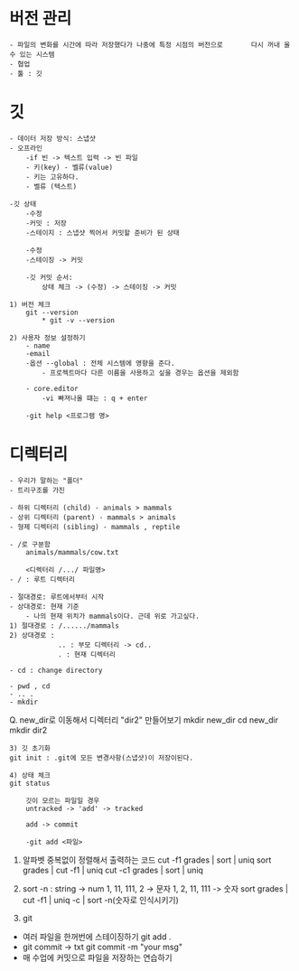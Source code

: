 # 버전 관리
	- 파일의 변화를 시간에 따라 저장했다가 나중에 특정 시점의 버전으로       다시 꺼내 올수 있는 시스템
	- 협업
	- 툴 : 깃

# 깃
	- 데이터 저장 방식: 스냅샷
	- 오프라인
		-if 빈 -> 텍스트 입력 -> 빈 파일
		- 키(key) - 벨류(value)
		- 키는 고유하다.
		- 벨류 (텍스트)

	-깃 상태
		-수정
		-커밋 : 저장
		-스테이지 : 스냅샷 찍어서 커밋할 준비가 된 상태

		-수정
		-스테이징 -> 커밋

		-깃 커밋 순서:
			상태 체크 -> (수정) -> 스테이징 -> 커밋

	1) 버전 체크
		git --version
			* git -v --version

	2) 사용자 정보 설정하기
		- name
		-email
		-옵션 --global : 전체 시스템에 영향을 준다.
			- 프로젝트마다 다른 이름을 사용하고 싶을 경우는 옵션을 제외함

		- core.editor
			-vi 빠져나올 떄는 : q + enter

		-git help <프로그램 명>

# 디렉터리
	- 우리가 말하는 "폴더"
	- 트리구조를 가진

	- 하위 디렉터리 (child) - animals > mammals
	- 상위 디렉터리 (parent) - mammals > animals
	- 형제 디렉터리 (sibling) - mammals , reptile

	- /로 구분함
		animals/mammals/cow.txt

		<디렉터리 /.../ 파일명>
	- / : 루트 디렉터리

	- 절대경로: 루트에서부터 시작
	- 상대경로: 현재 기준
		- 나의 현재 위치가 mammals이다. 근데 위로 가고싶다.
	1) 절대경로 : /....../mammals
	2) 상대경로 :
				.. : 부모 디렉터리 -> cd..
				. : 현재 디렉터리

	- cd : change directory

	- pwd , cd
	- .. .
	- mkdir

Q. new_dir로 이동해서 디렉터리 "dir2" 만들어보기
mkdir new_dir
cd new_dir
mkdir dir2

	3) 깃 초기화
	git init : .git에 모든 변경사항(스냅샷)이 저장이된다.

	4) 상태 체크
	git status

		깃이 모르는 파일일 경우
		untracked -> 'add' -> tracked

		add -> commit

		-git add <파일>

1. 알파벳 중복없이 정렬해서 출력하는 코드
cut -f1 grades | sort | uniq
sort grades | cut -f1 | uniq
cut -c1 grades | sort | uniq

2. sort -n : string -> num
	1, 11, 111, 2 -> 문자
	1, 2, 11, 111 -> 숫자
	sort grades | cut -f1 | uniq -c | sort -n(숫자로 인식시키기)

3. git
- 여러 파일을 한꺼번에 스테이징하기
 git add .
- git commit -> txt
 git commit -m "your msg"
- 매 수업에 커밋으로 파일을 저장하는 연습하기